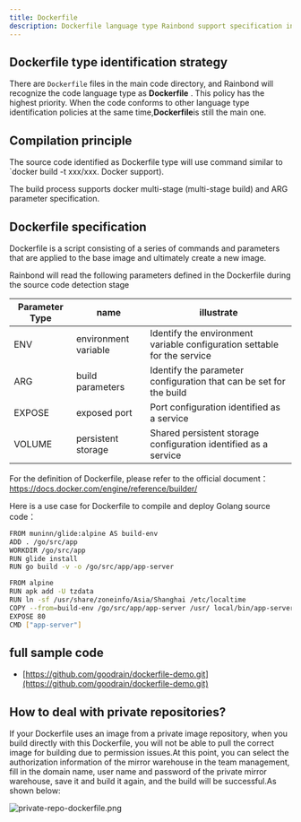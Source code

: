 ```yaml
---
title: Dockerfile
description: Dockerfile language type Rainbond support specification introduction
---
```


## Dockerfile type identification strategy

There are `Dockerfile` files in the main code directory, and Rainbond will recognize the code language type as **Dockerfile** . This policy has the highest priority. When the code conforms to other language type identification policies at the same time,**Dockerfile**is still the main one.

## Compilation principle

The source code identified as Dockerfile type will use command similar to `docker build -t xxx/xxx. Docker support).

The build process supports docker multi-stage (multi-stage build) and ARG parameter specification.

## Dockerfile specification

Dockerfile is a script consisting of a series of commands and parameters that are applied to the base image and ultimately create a new image.

Rainbond will read the following parameters defined in the Dockerfile during the source code detection stage

<table spaces-before="0">
<thead>
<tr>
  <th>Parameter Type</th>
  <th>name</th>
  <th>illustrate</th>
</tr>
</thead>
<tbody>
<tr>
  <td>ENV</td>
  <td>environment variable</td>
  <td>Identify the environment variable configuration settable for the service</td>
</tr>
<tr>
  <td>ARG</td>
  <td>build parameters</td>
  <td>Identify the parameter configuration that can be set for the build</td>
</tr>
<tr>
  <td>EXPOSE</td>
  <td>exposed port</td>
  <td>Port configuration identified as a service</td>
</tr>
<tr>
  <td>VOLUME</td>
  <td>persistent storage</td>
  <td>Shared persistent storage configuration identified as a service</td>
</tr>
</tbody>
</table>

<p spaces-before="0">For the definition of Dockerfile, please refer to the official document： <a href="https://docs.docker.com/engine/reference/builder/">https://docs.docker.com/engine/reference/builder/</a></p>

<p spaces-before="0">Here is a use case for Dockerfile to compile and deploy Golang source code：</p>

```bash
FROM muninn/glide:alpine AS build-env
ADD . /go/src/app
WORKDIR /go/src/app
RUN glide install
RUN go build -v -o /go/src/app/app-server

FROM alpine
RUN apk add -U tzdata
RUN ln -sf /usr/share/zoneinfo/Asia/Shanghai /etc/localtime
COPY --from=build-env /go/src/app/app-server /usr/ local/bin/app-server
EXPOSE 80
CMD ["app-server"]
```

## full sample code

- [https://github.com/goodrain/dockerfile-demo.git](https://github.com/goodrain/dockerfile-demo.git)

## How to deal with private repositories?

If your Dockerfile uses an image from a private image repository, when you build directly with this Dockerfile, you will not be able to pull the correct image for building due to permission issues.At this point, you can select the authorization information of the mirror warehouse in the team management, fill in the domain name, user name and password of the private mirror warehouse, save it and build it again, and the build will be successful.As shown below:

![private-repo-dockerfile.png](https://grstatic.oss-cn-shanghai.aliyuncs.com/docs/5.8/docs/use-manual/component-create/language-support/private-repo-dockerfile.png)
